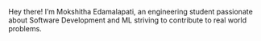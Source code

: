 Hey there! I’m Mokshitha Edamalapati, an engineering student passionate about Software Development and ML striving to contribute to real world problems.







<!---
moksh1tha/moksh1tha is a ✨ special ✨ repository because its `README.md` (this file) appears on your GitHub profile.
You can click the Preview link to take a look at your changes.
--->
